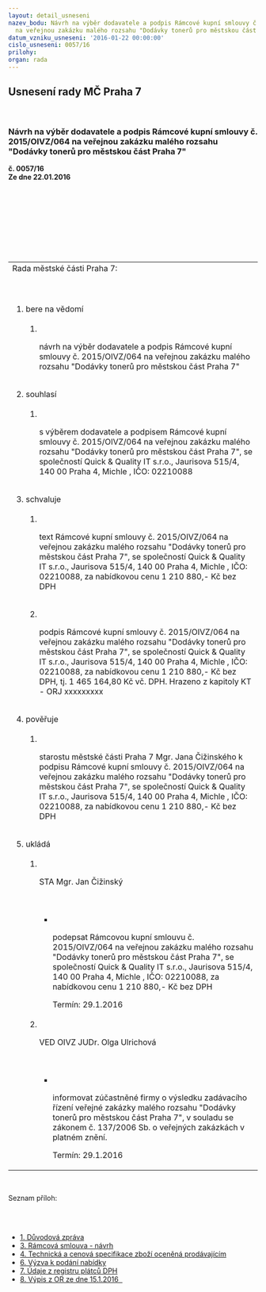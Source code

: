 ```yaml
---
layout: detail_usneseni
nazev_bodu: Návrh na výběr dodavatele a podpis Rámcové kupní smlouvy č. 2015/OIVZ/064
  na veřejnou zakázku malého rozsahu "Dodávky tonerů pro městskou část Praha 7"
datum_vzniku_usneseni: '2016-01-22 00:00:00'
cislo_usneseni: 0057/16
prilohy: 
organ: rada
---
```

<div id="ucUsn_pList" class="usn">
	<span><h2>Usnesení rady MČ Praha 7 </h2>
<br></span><div class="standBody">
<span><h3>Návrh na výběr dodavatele a podpis Rámcové kupní smlouvy č. 2015/OIVZ/064 na veřejnou zakázku malého rozsahu "Dodávky tonerů pro městskou část Praha 7"</h3></span><div class="center">
		<strong>č. 0057/16</strong><br>
	</div>
<div class="center">
		<strong>Ze dne 22.01.2016</strong><br><br>
	</div>
<p><br></p>
<table class="documentProperties tableView">
<br><tbody>
<br><tr>
<br><td>Rada městské části Praha 7:</td>
</tr>
<br><tr>
<br><td>
<br><ol class="urzList_view">
<br><li class="urzClass1">bere na vědomí <br><ol class="urzOlClass">
<br><li class="urzClass2">
<br><p>návrh na výběr dodavatele a podpis Rámcové kupní smlouvy č. 2015/OIVZ/064 na veřejnou zakázku malého rozsahu "Dodávky tonerů pro městskou část Praha 7"</p>
</li>
</ol>
<br>
</li>
<li class="urzClass1">souhlasí <br><ol class="urzOlClass">
<br><li class="urzClass2">
<br><p>s výběrem dodavatele a podpisem Rámcové kupní smlouvy č. 2015/OIVZ/064 na veřejnou zakázku malého rozsahu "Dodávky tonerů pro městskou část Praha 7", se společností Quick &amp; Quality IT s.r.o., Jaurisova 515/4, 140 00 Praha 4, Michle , IČO: 02210088 </p>
</li>
</ol>
<br>
</li>
<li class="urzClass1">schvaluje <br><ol class="urzOlClass">
<br><li class="urzClass2">
<br><p>text Rámcové kupní smlouvy č. 2015/OIVZ/064 na veřejnou zakázku malého rozsahu "Dodávky tonerů pro městskou část Praha 7", se společností Quick &amp; Quality IT s.r.o., Jaurisova 515/4, 140 00 Praha 4, Michle , IČO: 02210088, za nabídkovou cenu 1 210 880,- Kč bez DPH</p>
<br>
</li>
<li class="urzClass2">
<br><p>podpis Rámcové kupní smlouvy č. 2015/OIVZ/064 na veřejnou zakázku malého rozsahu "Dodávky tonerů pro městskou část Praha 7", se společností Quick &amp; Quality IT s.r.o., Jaurisova 515/4, 140 00 Praha 4, Michle , IČO: 02210088, za nabídkovou cenu 1 210 880,- Kč bez DPH, tj. 1 465 164,80 Kč vč. DPH. Hrazeno z kapitoly KT - ORJ xxxxxxxxx</p>
</li>
</ol>
<br>
</li>
<li class="urzClass1">pověřuje <br><ol class="urzOlClass">
<br><li class="urzClass2">
<br><p>starostu městské části Praha 7 Mgr. Jana Čižinského k podpisu Rámcové kupní smlouvy č. 2015/OIVZ/064 na veřejnou zakázku malého rozsahu "Dodávky tonerů pro městskou část Praha 7", se společností Quick &amp; Quality IT s.r.o., Jaurisova 515/4, 140 00 Praha 4, Michle , IČO: 02210088, za nabídkovou cenu 1 210 880,- Kč bez DPH </p>
</li>
</ol>
<br>
</li>
<li class="urzClass1">ukládá <br><ol class="urzOlClass">
<br><li class="urzClass2">
<br><p>STA Mgr. Jan Čižinský</p>
<br><ul class="urzUlClass">
<br><li class="urzClass3">
<br><p>podepsat Rámcovou kupní smlouvu č. 2015/OIVZ/064 na veřejnou zakázku malého rozsahu "Dodávky tonerů pro městskou část Praha 7", se společností Quick &amp; Quality IT s.r.o., Jaurisova 515/4, 140 00 Praha 4, Michle , IČO: 02210088, za nabídkovou cenu 1 210 880,- Kč bez DPH</p>Termín: 29.1.2016</li>
</ul>
<br>
</li>
<li class="urzClass2">
<br><p>VED OIVZ JUDr. Olga Ulrichová</p>
<br><ul class="urzUlClass">
<br><li class="urzClass3">
<br><p>informovat zúčastněné firmy o výsledku zadávacího řízení veřejné zakázky malého rozsahu "Dodávky tonerů pro městskou část Praha 7", v souladu se zákonem č. 137/2006 Sb. o veřejných zakázkách v platném znění.</p>Termín: 29.1.2016</li>
</ul>
</li>
</ol>
</li>
</ol>
</td>
</tr>
</tbody>
</table>
<br><p>Seznam příloh:</p>
<br><ul>
<br><li>
<a href="/zdroj.aspx?typ=4&amp;Id=69888&amp;sh=-888449067" target="_blank" title="Odkaz na soubor - 29,5 kB - nové okno">1. Důvodová zpráva </a><br>
</li>
<li>
<a href="/zdroj.aspx?typ=4&amp;Id=69889&amp;sh=-888415243" target="_blank" title="Odkaz na soubor - 51,1 kB - nové okno">3. Rámcová smlouva - návrh</a><br>
</li>
<li>
<a href="/zdroj.aspx?typ=4&amp;Id=69890&amp;sh=-528544651" target="_blank" title="Odkaz na soubor - 207 kB - nové okno">4. Technická a cenová specifikace zboží oceněná prodávajícím </a><br>
</li>
<li>
<a href="/zdroj.aspx?typ=4&amp;Id=69891&amp;sh=-528584299" target="_blank" title="Odkaz na soubor - 888,2 kB - nové okno">6. Výzva k podání nabídky</a><br>
</li>
<li>
<a href="/zdroj.aspx?typ=4&amp;Id=69892&amp;sh=-529529419" target="_blank" title="Odkaz na soubor - 136,2 kB - nové okno">7. Údaje z registru plátců DPH </a><br>
</li>
<li><a href="/zdroj.aspx?typ=4&amp;Id=69893&amp;sh=-529495595" target="_blank" title="Odkaz na soubor - 52,7 kB - nové okno">8. Výpis z OR ze dne 15.1.2016  </a></li>
</ul>
</div>
</div>